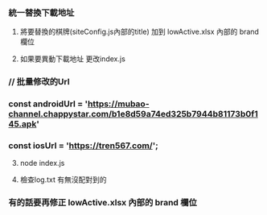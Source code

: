 ### 統一替換下載地址

1. 將要替換的棋牌(siteConfig.js內部的title)
   加到 lowActive.xlsx 內部的 brand 欄位


2. 如果要異動下載地址 更改index.js

### // 批量修改的Url
### const androidUrl = 'https://mubao-channel.chappystar.com/b1e8d59a74ed325b7944b81173b0f145.apk'
### const iosUrl = 'https://tren567.com/';

3. node index.js

4. 檢查log.txt 有無沒配對到的
### 有的話要再修正 lowActive.xlsx 內部的 brand 欄位
